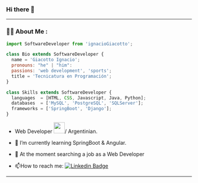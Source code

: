 ### Hi there 👋

---
### :man_technologist: About Me :

```js
import SoftwareDeveloper from 'ignacioGiacotto';

class Bio extends SoftwareDeveloper {
  name = 'Giacotto Ignacio';
  pronouns: "he" | "him":
  passions: 'web development', 'sports';
  title = 'Tecnicatura en Programación';
}

class Skills extends SoftwareDeveloper {
  languages  = [HTML, CSS, Javascript, Java, Python];
  databases  = ['MySQL', 'PostgreSQL', 'SQLServer'];
  frameworks = ['SpringBoot', 'Django'];
}
```

- Web Developer <img src="https://media.giphy.com/media/WUlplcMpOCEmTGBtBW/giphy.gif" width="30">/ Argentinian.
  
- :telescope: I’m currently learning SpringBoot & Angular.

- 🌱 At the moment searching a job as a Web Developer

- :mailbox:How to reach me: [![Linkedin Badge](https://img.shields.io/badge/-Nacho-blue?style=flat&logo=Linkedin&logoColor=white
)](https://www.linkedin.com/in/ignacio-giacotto/)


---

<!--
**ignaciogiacotto/ignaciogiacotto** is a ✨ _special_ ✨ repository because its `README.md` (this file) appears on your GitHub profile.

Here are some ideas to get you started:

- 🔭 I’m currently working on ...
- 🌱 I’m currently learning ...
- 👯 I’m looking to collaborate on ...
- 🤔 I’m looking for help with ...
- 💬 Ask me about ...
- 📫 How to reach me: ...
- 😄 Pronouns: ...
- ⚡ Fun fact: ...
-->
